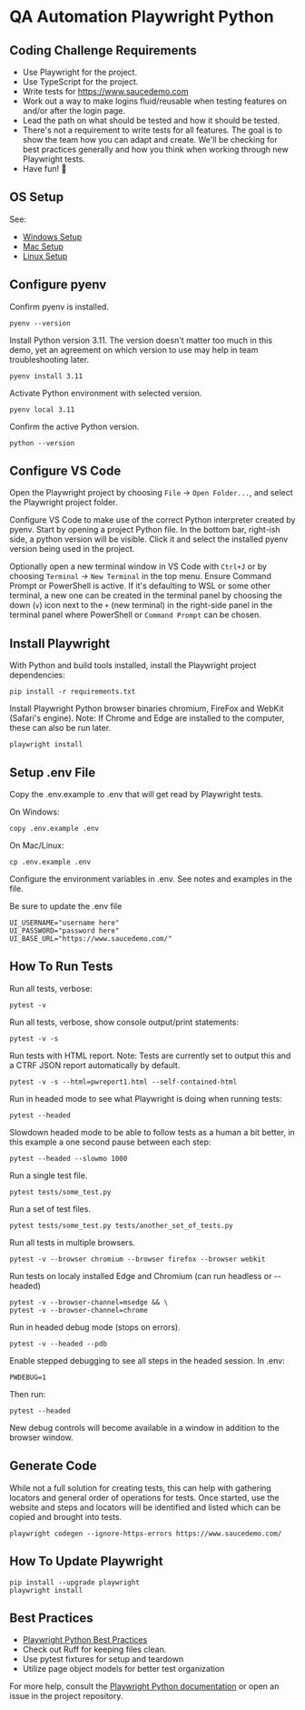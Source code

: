 # QA Automation Playwright Python

## Coding Challenge Requirements

-   Use Playwright for the project.
-   Use TypeScript for the project.
-   Write tests for https://www.saucedemo.com
-   Work out a way to make logins fluid/reusable when testing features on and/or after the login page.
-   Lead the path on what should be tested and how it should be tested.
-   There's not a requirement to write tests for all features. The goal is to show the team how you can adapt and create. We'll be checking for best practices generally and how you think when working through new Playwright tests.
-   Have fun! 🎉

## OS Setup

See:

-   [Windows Setup](SETUP_WINDOWS.md)
-   [Mac Setup](SETUP_MAC.md)
-   [Linux Setup](SETUP_LINUX.md)

## Configure pyenv

Confirm pyenv is installed.

```
pyenv --version
```

Install Python version 3.11. The version doesn't matter too much in this demo, yet an agreement on which version to use may help in team troubleshooting later.

```
pyenv install 3.11
```

Activate Python environment with selected version.

```
pyenv local 3.11
```

Confirm the active Python version.

```
python --version
```

## Configure VS Code

Open the Playwright project by choosing `File` -> `Open Folder...`, and select the Playwright project folder.

Configure VS Code to make use of the correct Python interpreter created by pyenv. Start by opening a project Python file. In the bottom bar, right-ish side, a python version will be visible. Click it and select the installed pyenv version being used in the project.

Optionally open a new terminal window in VS Code with `Ctrl+J` or by choosing `Terminal` -> `New Terminal` in the top menu. Ensure Command Prompt or PowerShell is active. If it's defaulting to WSL or some other terminal, a new one can be created in the terminal panel by choosing the down (`v`) icon next to the `+` (new terminal) in the right-side panel in the terminal panel where PowerShell or `Command Prompt` can be chosen.

## Install Playwright

With Python and build tools installed, install the Playwright project dependencies:

```
pip install -r requirements.txt
```

Install Playwright Python browser binaries chromium, FireFox and WebKit (Safari's engine). Note: If Chrome and Edge are installed to the computer, these can also be run later.

```
playwright install
```

## Setup .env File

Copy the .env.example to .env that will get read by Playwright tests.

On Windows:

```
copy .env.example .env
```

On Mac/Linux:

```
cp .env.example .env
```

Configure the environment variables in .env. See notes and examples in the file.

Be sure to update the .env file

```
UI_USERNAME="username here"
UI_PASSWORD="password here"
UI_BASE_URL="https://www.saucedemo.com/"
```

## How To Run Tests

Run all tests, verbose:

```
pytest -v
```

Run all tests, verbose, show console output/print statements:

```
pytest -v -s
```

Run tests with HTML report. Note: Tests are currently set to output this and a CTRF JSON report automatically by default.

```
pytest -v -s --html=pwreport1.html --self-contained-html
```

Run in headed mode to see what Playwright is doing when running tests:

```
pytest --headed
```

Slowdown headed mode to be able to follow tests as a human a bit better, in this example a one second pause between each step:

```
pytest --headed --slowmo 1000
```

Run a single test file.

```
pytest tests/some_test.py
```

Run a set of test files.

```
pytest tests/some_test.py tests/another_set_of_tests.py
```

Run all tests in multiple browsers.

```
pytest -v --browser chromium --browser firefox --browser webkit
```

Run tests on localy installed Edge and Chromium (can run headless or --headed)

```
pytest -v --browser-channel=msedge && \
pytest -v --browser-channel=chrome
```

Run in headed debug mode (stops on errors).

```
pytest -v --headed --pdb
```

Enable stepped debugging to see all steps in the headed session. In .env:

```
PWDEBUG=1
```

Then run:

```
pytest --headed
```

New debug controls will become available in a window in addition to the browser window.

## Generate Code

While not a full solution for creating tests, this can help with gathering locators and general order of operations for tests. Once started, use the website and steps and locators will be identified and listed which can be copied and brought into tests.

```
playwright codegen --ignore-https-errors https://www.saucedemo.com/
```

## How To Update Playwright

```
pip install --upgrade playwright
playwright install
```

## Best Practices

-   [Playwright Python Best Practices](https://playwright.dev/python/docs/best-practices)
-   Check out Ruff for keeping files clean.
-   Use pytest fixtures for setup and teardown
-   Utilize page object models for better test organization

For more help, consult the [Playwright Python documentation](https://playwright.dev/python/docs/intro) or open an issue in the project repository.
